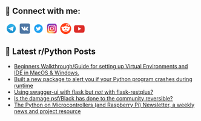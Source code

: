 ## 🔎 Connect with me:
[<img src="https://github.com/bullbesh/bullbesh/blob/main/images/Telegram.png" width="32" height="32" />](https://t.me/bullbesh)
[<img src="https://github.com/bullbesh/bullbesh/blob/main/images/VK.png" width="32" height="32" />](https://vk.com/bullbesh)
[<img src="https://github.com/bullbesh/bullbesh/blob/main/images/Twitter.png" width="32" height="32" />](https://twitter.com/bullbesh1)
[<img src="https://github.com/bullbesh/bullbesh/blob/main/images/Instagram.png" width="32" height="32" />](https://www.instagram.com/bullbesh)
[<img src="https://github.com/bullbesh/bullbesh/blob/main/images/Reddit.png" width="32" height="32" />](https://www.reddit.com/user/bullbesh)
[<img src="https://github.com/bullbesh/bullbesh/blob/main/images/YouTube.png" width="32" height="32" />](https://www.youtube.com/channel/UCtfjRs6uzgq5mfm8S06WTcg)

## 📕 Latest r/Python Posts
<!-- BLOG-POST-LIST:START -->
- [Beginners Walkthrough/Guide for setting up Virtual Environments and IDE in MacOS &amp; Windows.](https://www.reddit.com/r/Python/comments/1ectloa/beginners_walkthroughguide_for_setting_up_virtual/)
- [Built a new package to alert you if your Python program crashes during runtime](https://www.reddit.com/r/Python/comments/1ectin6/built_a_new_package_to_alert_you_if_your_python/)
- [Using swagger-ui with flask but *not* with flask-restplus?](https://www.reddit.com/r/Python/comments/1ecrtwm/using_swaggerui_with_flask_but_not_with/)
- [Is the damage psf/Black has done to the community reversible?](https://www.reddit.com/r/Python/comments/1econ4s/is_the_damage_psfblack_has_done_to_the_community/)
- [The Python on Microcontrollers &lpar;and Raspberry Pi&rpar; Newsletter, a weekly news and project resource](https://www.reddit.com/r/Python/comments/1ecofho/the_python_on_microcontrollers_and_raspberry_pi/)
<!-- BLOG-POST-LIST:END -->
